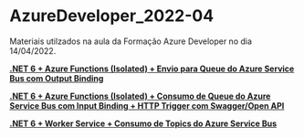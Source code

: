 # AzureDeveloper_2022-04
Materiais utilzados na aula da Formação Azure Developer no dia 14/04/2022.

[**.NET 6 + Azure Functions (Isolated) + Envio para Queue do Azure Service Bus com Output Binding**](https://github.com/azurenapratica/DotNet6-AzureFunctions-Isolated-TimerTrigger-ServiceBusQueueOutput_SimulacaoDolar)

[**.NET 6 + Azure Functions (Isolated) + Consumo de Queue do Azure Service Bus com Input Binding + HTTP Trigger com Swagger/Open API**](https://github.com/azurenapratica/DotNet6-AzureFunctions-InProcess-TimerTrigger-ServiceBusTopicOutput_SimulacaoDolar)

[**.NET 6 + Worker Service + Consumo de Topics do Azure Service Bus**](https://github.com/azurenapratica/DotNet6-Worker-AzureServiceBus-Topic_Receiver
)
